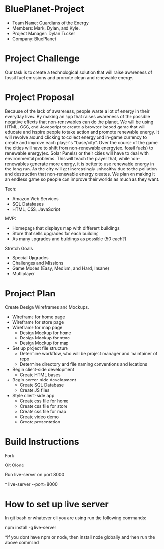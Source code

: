 # BluePlanet-Project

- Team Name: Guardians of the Energy
- Members: Mark, Dylan, and Kyle.
- Project Manager: Dylan Tucker
- Company: BluePlanet

# Project Challenge

Our task is to create a technological solution that will raise awareness of fossil fuel emissions and promote clean and renewable energy.

# Project Proposal

   Because of the lack of awareness, people waste a lot of energy in their everyday lives. By making an app that raises awareness of the possible negative effects that non-renewables can do the planet. We will be using HTML, CSS, and Javascript to create a browser-based game that will educate and inspire people to take action and promote renewable energy. It will revolve around clicking to collect energy and in-game currency to create and improve each player's "base/city". Over the course of the game the cities will have to shift from non-renewable energy(ex. fossil fuels) to renewable energy(ex. Solar Panels) or their cities will have to deal with environmental problems. This will teach the player that, while non-renewables generate more energy, it is better to use renewable energy in the long run. As the city will get increasingly unhealthy due to the pollution and destruction that non-renewable energy creates. We plan on making it an endless game so people can improve their worlds as much as they want. 
   
Tech:
   - Amazon Web Services
   - SQL Databases
   - HTML, CSS, JavaScript

MVP:
   - Homepage that displays map with different buildings
   - Store that sells upgrades for each building
   - As many upgrades and buildings as possible (50 each?)

Stretch Goals:
   - Special Upgrades
   - Challenges and Missions
   - Game Modes (Easy, Medium, and Hard, Insane)
   - Mutliplayer


# Project Plan

Create Design Wireframes and Mockups.
  - Wireframe for home page
  - Wireframe for store page
  - Wireframe for map page
    - Design Mockup for home
    - Design Mockup for store
    - Design Mockup for map
- Set up project file structure
  - Determine workflow, who will be project manager and maintainer of repo
  - Determine directory and file naming conventions and locations
- Begin client-side development
    - Create HTML bases
- Begin server-side development
    - Create SQL Database
    - Create JS files
- Style client-side app
    - Create css file for home
    - Create css file for store
    - Create css file for map
  - Create video demo
  - Create presentation 

# Build Instructions

Fork

Git Clone

Run live-server on port 8000

^ live-server --port=8000

# How to set up live server

In git bash or whatever cli you are using run the following commands:

npm install -g live-server

*if you dont have npm or node, then install node globally and then run the above command
